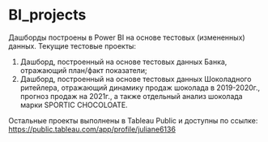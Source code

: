 # BI_projects
Дашборды построены в Power BI на основе тестовых (измененных) данных.
Текущие тестовые проекты:
1. Дашборд, построенный на основе тестовых данных Банка, отражающий план/факт показатели;
2. Дашборд, построенный на основе тестовых данных Шоколадного ритейлера, отражающий динамику продаж шоколада в 2019-2020г., прогноз продаж на 2021г., а также отдельный анализ шоколада марки SPORTIC CHOCOLOATE.

Остальные проекты выполнены в Tableau Public и доступны по ссылке: https://public.tableau.com/app/profile/juliane6136
